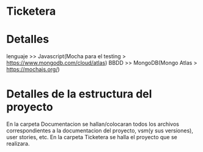 # Ticketera

# Detalles
  lenguaje >> Javascript(Mocha para el testing > https://www.mongodb.com/cloud/atlas)
  BBDD >> MongoDB(Mongo Atlas > https://mochajs.org/)

# Detalles de la estructura del proyecto

En la carpeta Documentacion se hallan/colocaran todos los archivos correspondientes a la documentacion del proyecto, vsm(y sus versiones), user stories, etc. En la carpeta Ticketera se halla el proyecto que se realizara.
